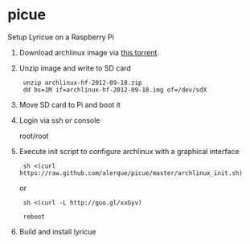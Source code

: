 picue
=====

Setup Lyricue on a Raspberry Pi

1. Download archlinux image via [this torrent](http://downloads.raspberrypi.org/images/archlinuxarm/archlinux-hf-2012-09-18/archlinux-hf-2012-09-18.zip.torrent).

2. Unzip image and write to SD card

        unzip archlinux-hf-2012-09-18.zip
        dd bs=1M if=archlinux-hf-2012-09-18.img of=/dev/sdX

3. Move SD card to Pi and boot it

4. Login via ssh or console

    root/root

4. Execute init script to configure archlinux with a graphical interface

        sh <(curl https://raw.github.com/alerque/picue/master/archlinux_init.sh)
	
	or

		sh <(curl -L http://goo.gl/xxGyv)

        reboot

5. Build and install lyricue
